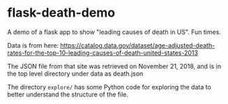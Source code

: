 # flask-death-demo
A demo of a flask app to show "leading causes of death in US".  Fun times.

Data is from here: <https://catalog.data.gov/dataset/age-adjusted-death-rates-for-the-top-10-leading-causes-of-death-united-states-2013>

The JSON file from that site was retrieved on November 21, 2018, and is in the top level directory under data as death.json

The directory `explore/` has some Python code for exploring the data to better understand the structure of the file.

